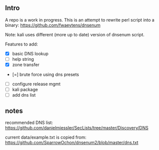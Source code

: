 ## Intro

A repo is a work in progress.
This is an attempt to rewrite perl script into a binary:
https://github.com/fwaeytens/dnsenum

Note: kali uses different (more up to date) version of dnsenum script.

Features to add:

- [x] basic DNS lookup
- [ ] help string
- [x] zone transfer
- [=] brute force using dns presets
- [ ] configure release mgmt
- [ ] kali package
- [ ] add dns list

## notes

recommended DNS list:
https://github.com/danielmiessler/SecLists/tree/master/Discovery/DNS

current data/example.txt is copied from:
https://github.com/SparrowOchon/dnsenum2/blob/master/dns.txt
